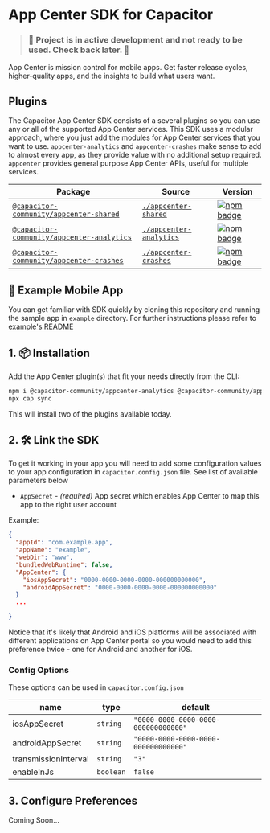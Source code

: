 # App Center SDK for Capacitor

> ### :rotating_light: Project is in active development and not ready to be used. Check back later. :rotating_light:

App Center is mission control for mobile apps. Get faster release cycles, higher-quality apps, and the insights to build what users want.

## Plugins

The Capacitor App Center SDK consists of a several plugins so you can use any or all of the supported App Center services. This SDK uses a modular approach, where you just add the modules for App Center services that you want to use. `appcenter-analytics` and `appcenter-crashes` make sense to add to almost every app, as they provide value with no additional setup required. `appcenter` provides general purpose App Center APIs, useful for multiple services.

| Package | Source | Version |
| --- | --- | --- |
| [`@capacitor-community/appcenter-shared`](https://capacitorjs.com/docs/v3/apis/action-sheet) | [`./appcenter-shared`](./appcenter-shared) | [![npm badge](https://img.shields.io/npm/v/@capacitor-community/appcenter-shared?style=flat-square)](https://www.npmjs.com/package/@capacitor-community/appcenter-shared)
| [`@capacitor-community/appcenter-analytics`](https://capacitorjs.com/docs/v3/apis/appcenter-analytics) | [`./appcenter-analytics`](./appcenter-analytics) | [![npm badge](https://img.shields.io/npm/v/@capacitor-community/appcenter-analytics?style=flat-square)](https://www.npmjs.com/package/@capacitor-community/appcenter-analytics)
| [`@capacitor-community/appcenter-crashes`](https://capacitorjs.com/docs/v3/apis/appcenter-crashes) | [`./appcenter-crashes`](./appcenter-crashes) | [![npm badge](https://img.shields.io/npm/v/@capacitor-community/appcenter-crashes?style=flat-square)](https://www.npmjs.com/package/@capacitor-community/appcenter-crashes)

## 📱 Example Mobile App

You can get familiar with SDK quickly by cloning this repository and running the sample app in `example` directory. For further instructions please refer to [example's README](example/README.md)

## 1. 📦 Installation

Add the App Center plugin(s) that fit your needs directly from the CLI:

```bash
npm i @capacitor-community/appcenter-analytics @capacitor-community/appcenter-shared
npx cap sync
```

This will install two of the plugins available today.

## 2. 🛠 Link the SDK

To get it working in your app you will need to add some configuration values to your app configuration in `capacitor.config.json` file. See list of available parameters below

- `AppSecret` - _(required)_ App secret which enables App Center to map this app to the right user account

Example:

```json
{
  "appId": "com.example.app",
  "appName": "example",
  "webDir": "www",
  "bundledWebRuntime": false,
  "AppCenter": {
    "iosAppSecret": "0000-0000-0000-0000-000000000000",
    "androidAppSecret": "0000-0000-0000-0000-000000000000"
  }
  ...

}
```

Notice that it's likely that Android and iOS platforms will be associated with different applications on App Center portal so you would need to add this preference twice - one for Android and another for iOS.

### Config Options

These options can be used in `capacitor.config.json`

| name                  | type              | default                              |
| --------------------- | ----------------- | ------------------------------------ |
| iosAppSecret          | `string`          | `"0000-0000-0000-0000-000000000000"` |
| androidAppSecret      | `string`          | `"0000-0000-0000-0000-000000000000"` |
| transmissionInterval  | `string`          | `"3"`                                |
| enableInJs            | `boolean`         | `false`                              |

## 3. Configure Preferences
Coming Soon...